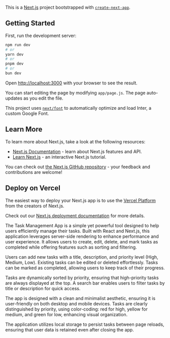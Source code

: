 This is a [Next.js](https://nextjs.org/) project bootstrapped with [`create-next-app`](https://github.com/vercel/next.js/tree/canary/packages/create-next-app).

## Getting Started

First, run the development server:

```bash
npm run dev
# or
yarn dev
# or
pnpm dev
# or
bun dev
```

Open [http://localhost:3000](http://localhost:3000) with your browser to see the result.

You can start editing the page by modifying `app/page.js`. The page auto-updates as you edit the file.

This project uses [`next/font`](https://nextjs.org/docs/basic-features/font-optimization) to automatically optimize and load Inter, a custom Google Font.

## Learn More

To learn more about Next.js, take a look at the following resources:

- [Next.js Documentation](https://nextjs.org/docs) - learn about Next.js features and API.
- [Learn Next.js](https://nextjs.org/learn) - an interactive Next.js tutorial.

You can check out [the Next.js GitHub repository](https://github.com/vercel/next.js/) - your feedback and contributions are welcome!

## Deploy on Vercel

The easiest way to deploy your Next.js app is to use the [Vercel Platform](https://vercel.com/new?utm_medium=default-template&filter=next.js&utm_source=create-next-app&utm_campaign=create-next-app-readme) from the creators of Next.js.

Check out our [Next.js deployment documentation](https://nextjs.org/docs/deployment) for more details.


<!-- Overview -->
The Task Management App is a simple yet powerful tool designed to help users efficiently manage their tasks. Built with React and Next.js, this application leverages server-side rendering to enhance performance and user experience. It allows users to create, edit, delete, and mark tasks as completed while offering features such as sorting and filtering.

<!-- Key Features
Task Management: -->

Users can add new tasks with a title, description, and priority level (High, Medium, Low).
Existing tasks can be edited or deleted effortlessly.
Tasks can be marked as completed, allowing users to keep track of their progress.
<!-- Dynamic Sorting and Filtering: -->

Tasks are dynamically sorted by priority, ensuring that high-priority tasks are always displayed at the top.
A search bar enables users to filter tasks by title or description for quick access.
<!-- Responsive Design: -->

The app is designed with a clean and minimalist aesthetic, ensuring it is user-friendly on both desktop and mobile devices.
Tasks are clearly distinguished by priority, using color-coding: red for high, yellow for medium, and green for low, enhancing visual organization.
<!-- Local Storage Persistence: -->

The application utilizes local storage to persist tasks between page reloads, ensuring that user data is retained even after closing the app.